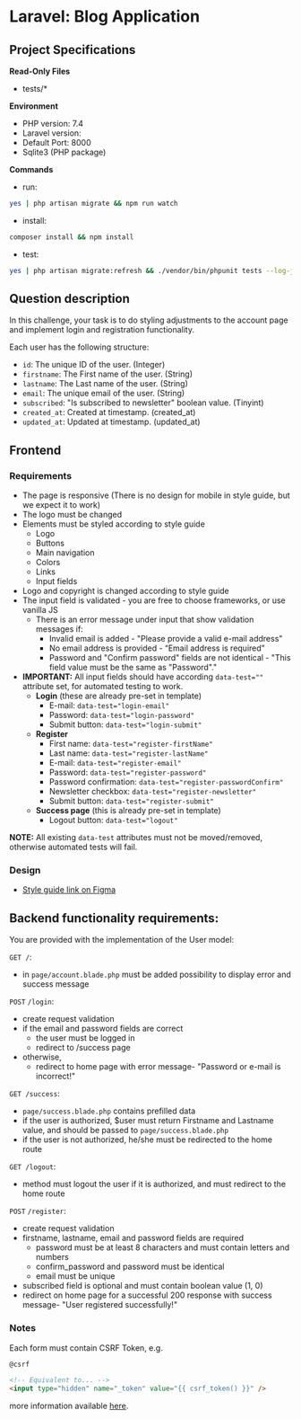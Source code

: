 # Laravel: Blog Application

## Project Specifications

**Read-Only Files**
- tests/*

**Environment**
- PHP version: 7.4
- Laravel version:
- Default Port: 8000
- Sqlite3 (PHP package)


**Commands**
- run:
```bash
yes | php artisan migrate && npm run watch
```
- install:
```bash
composer install && npm install
```
- test:
```bash
yes | php artisan migrate:refresh && ./vendor/bin/phpunit tests --log-junit junit.xml
```

## Question description

In this challenge, your task is to do styling adjustments to the account page and implement login and registration functionality.

Each user has the following structure:

- `id`: The unique ID of the user. (Integer)
- `firstname`: The First name of the user. (String)
- `lastname`: The Last name of the user. (String)
- `email`: The unique email of the user. (String)
- `subscribed`: "Is subscribed to newsletter" boolean value. (Tinyint)
- `created_at`: Created at timestamp. (created_at)
- `updated_at`: Updated at timestamp. (updated_at)

## Frontend

### Requirements
* The page is responsive (There is no design for mobile in style guide, but we expect it to work)
* The logo must be changed
* Elements must be styled according to style guide
  * Logo
  * Buttons
  * Main navigation
  * Colors
  * Links
  * Input fields
* Logo and copyright is changed according to style guide
* The input field is validated - you are free to choose frameworks, or use vanilla JS
  * There is an error message under input that show validation messages if:
    * Invalid email is added - "Please provide a valid e-mail address"
    * No email address is provided - “Email address is required”
    * Password and "Confirm password" fields are not identical - "This field value must be the same as "Password"." 
* **IMPORTANT:** All input fields should have according `data-test=""` attribute set, for automated testing to work.
  * **Login** (these are already pre-set in template)
    *  E-mail: `data-test="login-email"`
    *  Password: `data-test="login-password"`
    *  Submit button: `data-test="login-submit"`
  * **Register**
    *  First name: `data-test="register-firstName"`
    *  Last name: `data-test="register-lastName"`
    *  E-mail: `data-test="register-email"`
    *  Password: `data-test="register-password"`
    *  Password confirmation: `data-test="register-passwordConfirm"`
    *  Newsletter checkbox: `data-test="register-newsletter"`
    *  Submit button: `data-test="register-submit"`
  * **Success page** (this is already pre-set in template)
    * Logout button: `data-test="logout"`

**NOTE:** All existing `data-test` attributes must not be moved/removed, otherwise automated tests will fail.

### Design
* [Style guide link on Figma](https://www.figma.com/file/KnO6VpOnWyHbFWhALbDqmy/Hackerrank?type=design&node-id=0-1&t=SCieW94ySlwOLWJB-0)


## Backend functionality requirements:

You are provided with the implementation of the User model:

`GET /`:
- in `page/account.blade.php` must be added possibility to display error and success message

`POST` `/login`:
- create request validation
- if the email and password fields are correct
  - the user must be logged in
  - redirect to /success page
- otherwise, 
  - redirect to home page with error message- "Password or e-mail is incorrect!"

`GET /success`:
- `page/success.blade.php` contains prefilled data
- if the user is authorized, $user must return Firstname and Lastname value, and should be passed to `page/success.blade.php`
- if the user is not authorized, he/she must be redirected to the home route

`GET /logout`:
- method must logout the user if it is authorized, and must redirect to the home route

`POST` `/register`:
- create request validation
- firstname, lastname, email and password fields are required
  - password must be at least 8 characters and must contain letters and numbers
  - confirm_password and password must be identical
  - email must be unique
- subscribed field is optional and must contain boolean value (1, 0)
- redirect on home page for a successful 200 response with success message- "User registered successfully!"


### Notes
Each form must contain CSRF Token, e.g.
```html
@csrf

<!-- Equivalent to... -->
<input type="hidden" name="_token" value="{{ csrf_token() }}" /> 
```
more information available [here](https://laravel.com/docs/10.x/csrf#preventing-csrf-requests).
